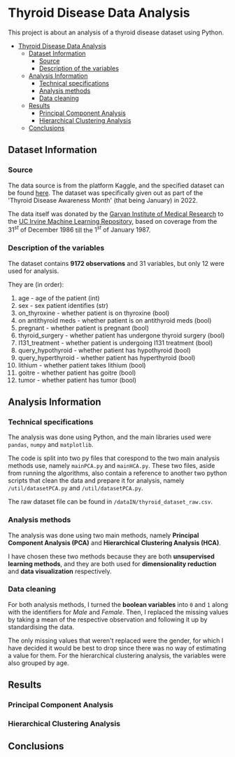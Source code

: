 # Thyroid Disease Data Analysis

This project is about an analysis of a thyroid disease dataset using Python.

- [Thyroid Disease Data Analysis](#thyroid-disease-data-analysis)
  - [Dataset Information](#dataset-information)
    - [Source](#source)
    - [Description of the variables](#description-of-the-variables)
  - [Analysis Information](#analysis-information)
    - [Technical specifications](#technical-specifications)
    - [Analysis methods](#analysis-methods)
    - [Data cleaning](#data-cleaning)
  - [Results](#results)
    - [Principal Component Analysis](#principal-component-analysis)
    - [Hierarchical Clustering Analysis](#hierarchical-clustering-analysis)
  - [Conclusions](#conclusions)

## Dataset Information

### Source

The data source is from the platform Kaggle, and the specified dataset can be found [here](https://www.kaggle.com/datasets/emmanuelfwerr/thyroid-disease-data). The dataset was specifically given out as part of the 'Thyroid Disease Awareness Month' (that being January) in $2022$.

The data itself was donated by the [Garvan Institute of Medical Research](https://www.garvan.org.au/) to the [UC Irvine Machine Learning Repository](https://archive.ics.uci.edu/dataset/102/thyroid+disease), based on coverage from the $31^{st} \text{ of December } 1986$ till the $1^{st} \text{ of January } 1987$.

### Description of the variables

The dataset contains **9172 observations** and 31 variables, but only 12 were used for analysis.

They are (in order):

1. age - age of the patient (int)
2. sex - sex patient identifies (str)
3. on_thyroxine - whether patient is on thyroxine (bool)
4. on antithyroid meds - whether patient is on antithyroid meds (bool)
5. pregnant - whether patient is pregnant (bool)
6. thyroid_surgery - whether patient has undergone thyroid surgery (bool)
7. I131_treatment - whether patient is undergoing I131 treatment (bool)
8. query_hypothyroid - whether patient has hypothyroid (bool)
9. query_hyperthyroid - whether patient has hyperthyroid (bool)
10. lithium - whether patient takes lithium (bool)
11. goitre - whether patient has goitre (bool)
12. tumor - whether patient has tumor (bool)

## Analysis Information

### Technical specifications

The analysis was done using Python, and the main libraries used were `pandas`, `numpy` and `matplotlib`.

The code is split into two py files that corespond to the two main analysis methods use, namely `mainPCA.py` and `mainHCA.py`. These two files, aside from running the algorithms, also contain a reference to another two python scripts that clean the data and prepare it for analysis, namely `/util/datasetPCA.py` and `/util/datasetPCA.py`.

The raw dataset file can be found in `/dataIN/thyroid_dataset_raw.csv`.

### Analysis methods

The analysis was done using two main methods, namely **Principal Component Analysis (PCA)** and **Hierarchical Clustering Analysis (HCA)**.

I have chosen these two methods because they are both **unsupervised learning methods**, and they are both used for **dimensionality reduction** and **data visualization** respectively.

### Data cleaning

For both analysis methods, I turned the **boolean variables** into `0` and `1` along with the identifiers for *Male* and *Female*. Then, I replaced the missing values by taking a mean of the respective observation and following it up by standardising the data.

The only missing values that weren't replaced were the gender, for which I have decided it would be best to drop since there was no way of estimating a value for them. For the hierarchical clustering analysis, the variables were also grouped by age.

## Results

### Principal Component Analysis

### Hierarchical Clustering Analysis

## Conclusions
